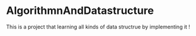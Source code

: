 # AlgorithmnAndDatastructure
This is a project that learning all kinds of data structrue by implementing it !
